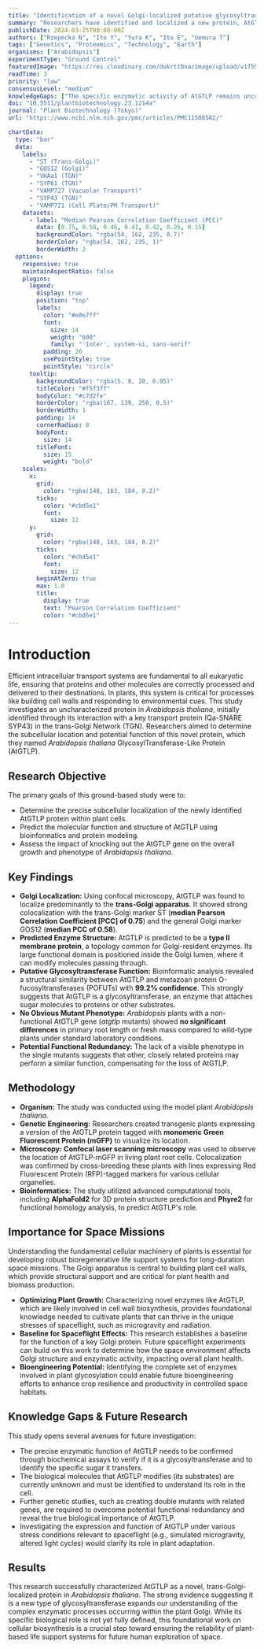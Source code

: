 ```yaml
---
title: "Identification of a novel Golgi-localized putative glycosyltransferase protein in Arabidopsis thaliana"
summary: "Researchers have identified and localized a new protein, AtGTLP, in the model plant Arabidopsis thaliana. This protein resides in the trans-Golgi apparatus and is predicted to be a glycosyltransferase, an enzyme critical for cell wall biosynthesis and protein modification, providing foundational knowledge for plant-based life support systems in space."
publishDate: 2024-03-25T00:00:00Z
authors: ["Rzepecka N", "Ito Y", "Yura K", "Ito E", "Uemura T"]
tags: ["Genetics", "Proteomics", "Technology", "Earth"]
organisms: ["Arabidopsis"]
experimentType: "Ground Control"
featuredImage: "https://res.cloudinary.com/dukrtt0na/image/upload/v1759679475/woxxiqzv36xqvjr7yeox.jpg"
readTime: 3
priority: "low"
consensusLevel: "medium"
knowledgeGaps: ["The specific enzymatic activity of AtGTLP remains unconfirmed", "Biological substrates of AtGTLP are unknown", "Functional redundancy with related proteins needs to be investigated", "Role of AtGTLP in plant stress response has not been explored"]
doi: "10.5511/plantbiotechnology.23.1214a"
journal: "Plant Biotechnology (Tokyo)"
url: "https://www.ncbi.nlm.nih.gov/pmc/articles/PMC11500582/"

chartData:
  type: "bar"
  data:
    labels:
      - "ST (Trans-Golgi)"
      - "GOS12 (Golgi)"
      - "VHAa1 (TGN)"
      - "SYP61 (TGN)"
      - "VAMP727 (Vacuolar Transport)"
      - "SYP43 (TGN)"
      - "VAMP721 (Cell Plate/PM Transport)"
    datasets:
      - label: "Median Pearson Correlation Coefficient (PCC)"
        data: [0.75, 0.58, 0.46, 0.41, 0.42, 0.26, 0.15]
        backgroundColor: "rgba(54, 162, 235, 0.7)"
        borderColor: "rgba(54, 162, 235, 1)"
        borderWidth: 2
  options:
    responsive: true
    maintainAspectRatio: false
    plugins:
      legend:
        display: true
        position: "top"
        labels:
          color: "#e0e7ff"
          font:
            size: 14
            weight: "600"
            family: "'Inter', system-ui, sans-serif"
          padding: 20
          usePointStyle: true
          pointStyle: "circle"
      tooltip:
        backgroundColor: "rgba(5, 8, 20, 0.95)"
        titleColor: "#f5f3ff"
        bodyColor: "#c7d2fe"
        borderColor: "rgba(167, 139, 250, 0.5)"
        borderWidth: 1
        padding: 14
        cornerRadius: 8
        bodyFont:
          size: 14
        titleFont:
          size: 15
          weight: "bold"
    scales:
      x:
        grid:
          color: "rgba(148, 163, 184, 0.2)"
        ticks:
          color: "#cbd5e1"
          font:
            size: 12
      y:
        grid:
          color: "rgba(148, 163, 184, 0.2)"
        ticks:
          color: "#cbd5e1"
          font:
            size: 12
        beginAtZero: true
        max: 1.0
        title:
          display: true
          text: "Pearson Correlation Coefficient"
          color: "#cbd5e1"
---
```


# Introduction
Efficient intracellular transport systems are fundamental to all eukaryotic life, ensuring that proteins and other molecules are correctly processed and delivered to their destinations. In plants, this system is critical for processes like building cell walls and responding to environmental cues. This study investigates an uncharacterized protein in *Arabidopsis thaliana*, initially identified through its interaction with a key transport protein (Qa-SNARE SYP43) in the trans-Golgi Network (TGN). Researchers aimed to determine the subcellular location and potential function of this novel protein, which they named *Arabidopsis thaliana* GlycosylTransferase-Like Protein (AtGTLP).

## Research Objective
The primary goals of this ground-based study were to:
- Determine the precise subcellular localization of the newly identified AtGTLP protein within plant cells.
- Predict the molecular function and structure of AtGTLP using bioinformatics and protein modeling.
- Assess the impact of knocking out the AtGTLP gene on the overall growth and phenotype of *Arabidopsis thaliana*.

## Key Findings
- **Golgi Localization:** Using confocal microscopy, AtGTLP was found to localize predominantly to the **trans-Golgi apparatus**. It showed strong colocalization with the trans-Golgi marker ST (**median Pearson Correlation Coefficient [PCC] of 0.75**) and the general Golgi marker GOS12 (**median PCC of 0.58**).
- **Predicted Enzyme Structure:** AtGTLP is predicted to be a **type II membrane protein**, a topology common for Golgi-resident enzymes. Its large functional domain is positioned inside the Golgi lumen, where it can modify molecules passing through.
- **Putative Glycosyltransferase Function:** Bioinformatic analysis revealed a structural similarity between AtGTLP and metazoan protein O-fucosyltransferases (POFUTs) with **99.2% confidence**. This strongly suggests that AtGTLP is a glycosyltransferase, an enzyme that attaches sugar molecules to proteins or other substrates.
- **No Obvious Mutant Phenotype:** *Arabidopsis* plants with a non-functional AtGTLP gene (*atgtlp* mutants) showed **no significant differences** in primary root length or fresh mass compared to wild-type plants under standard laboratory conditions.
- **Potential Functional Redundancy:** The lack of a visible phenotype in the single mutants suggests that other, closely related proteins may perform a similar function, compensating for the loss of AtGTLP.

## Methodology
- **Organism:** The study was conducted using the model plant *Arabidopsis thaliana*.
- **Genetic Engineering:** Researchers created transgenic plants expressing a version of the AtGTLP protein tagged with **monomeric Green Fluorescent Protein (mGFP)** to visualize its location.
- **Microscopy:** **Confocal laser scanning microscopy** was used to observe the location of AtGTLP-mGFP in living plant root cells. Colocalization was confirmed by cross-breeding these plants with lines expressing Red Fluorescent Protein (RFP)-tagged markers for various cellular organelles.
- **Bioinformatics:** The study utilized advanced computational tools, including **AlphaFold2** for 3D protein structure prediction and **Phyre2** for functional homology analysis, to predict AtGTLP's role.

## Importance for Space Missions
Understanding the fundamental cellular machinery of plants is essential for developing robust bioregenerative life support systems for long-duration space missions. The Golgi apparatus is central to building plant cell walls, which provide structural support and are critical for plant health and biomass production.
- **Optimizing Plant Growth:** Characterizing novel enzymes like AtGTLP, which are likely involved in cell wall biosynthesis, provides foundational knowledge needed to cultivate plants that can thrive in the unique stresses of spaceflight, such as microgravity and radiation.
- **Baseline for Spaceflight Effects:** This research establishes a baseline for the function of a key Golgi protein. Future spaceflight experiments can build on this work to determine how the space environment affects Golgi structure and enzymatic activity, impacting overall plant health.
- **Bioengineering Potential:** Identifying the complete set of enzymes involved in plant glycosylation could enable future bioengineering efforts to enhance crop resilience and productivity in controlled space habitats.

## Knowledge Gaps & Future Research
This study opens several avenues for future investigation:
- The precise enzymatic function of AtGTLP needs to be confirmed through biochemical assays to verify if it is a glycosyltransferase and to identify the specific sugar it transfers.
- The biological molecules that AtGTLP modifies (its substrates) are currently unknown and must be identified to understand its role in the cell.
- Further genetic studies, such as creating double mutants with related genes, are required to overcome potential functional redundancy and reveal the true biological importance of AtGTLP.
- Investigating the expression and function of AtGTLP under various stress conditions relevant to spaceflight (e.g., simulated microgravity, altered light cycles) would clarify its role in plant adaptation.

## Results
This research successfully characterized AtGTLP as a novel, trans-Golgi-localized protein in *Arabidopsis thaliana*. The strong evidence suggesting it is a new type of glycosyltransferase expands our understanding of the complex enzymatic processes occurring within the plant Golgi. While its specific biological role is not yet fully defined, this foundational work on cellular biosynthesis is a crucial step toward ensuring the reliability of plant-based life support systems for future human exploration of space.